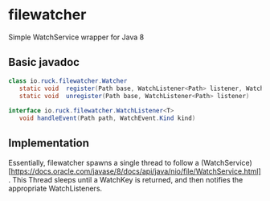 filewatcher
===========

Simple WatchService wrapper for Java 8

## Basic javadoc
```java
class io.ruck.filewatcher.Watcher
   static void	register(Path base, WatchListener<Path> listener, WatchEvent.Kind<Path>... events) 
   static void	unregister(Path base, WatchListener<Path> listener) 
   
interface io.ruck.filewatcher.WatchListener<T>
   void handleEvent(Path path, WatchEvent.Kind kind)
```

## Implementation

Essentially, filewatcher spawns a single thread to follow a (WatchService)[https://docs.oracle.com/javase/8/docs/api/java/nio/file/WatchService.html].  This Thread sleeps until a WatchKey is returned, and then notifies the appropriate WatchListeners.

